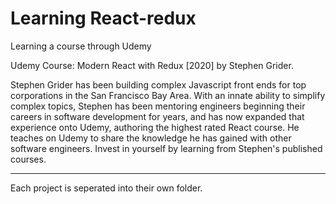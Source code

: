 # Learning React-redux

Learning a course through Udemy

Udemy Course: Modern React with Redux [2020] by Stephen Grider.

Stephen Grider has been building complex Javascript front ends for top corporations in the San Francisco Bay Area.  With an innate ability to simplify complex topics, Stephen has been mentoring engineers beginning their careers in software development for years, and has now expanded that experience onto Udemy, authoring the highest rated React course. He teaches on Udemy to share the knowledge he has gained with other software engineers.  Invest in yourself by learning from Stephen's published courses.

----------------------

Each project is seperated into their own folder. 
